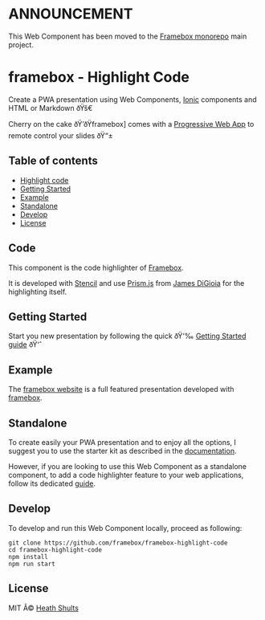 # ANNOUNCEMENT

This Web Component has been moved to the [Framebox monorepo](https://github.com/framebox/frames) main project.

# framebox - Highlight Code

Create a PWA presentation using Web Components, [Ionic](http://ionicframework.com) components and HTML or Markdown ðŸš€

Cherry on the cake ðŸ’ðŸframebox] comes with a [Progressive Web App](https://framekit.app) to remote control your slides ðŸ“±

## Table of contents

- [Highlight code](#highlight-code)
- [Getting Started](#getting-started)
- [Example](#example)
- [Standalone](#standalone)
- [Develop](#develop)
- [License](#license)

## Code

This component is the code highlighter of [Framebox].

It is developed with [Stencil](https://stenciljs.com) and use [Prism.js](https://prismjs.com) from [James DiGioia](https://twitter.com/jamesdigioia) for the highlighting itself.

## Getting Started

Start you new presentation by following the quick  ðŸ‘‰ [Getting Started guide](https://docs.framebox.com/docs) ðŸ‘ˆ

## Example
   
The [framebox website](https://github.com/framebox/framebox-website) is a full featured presentation developed with [framebox].

## Standalone

To create easily your PWA presentation and to enjoy all the options, I suggest you to use the starter kit as described in the [documentation](https://docs.framebox.com/docs).

However, if you are looking to use this Web Component as a standalone component, to add a code highlighter feature to your web applications, follow its dedicated [guide](https://docs.framebox.com/components/code).

## Develop

To develop and run this Web Component locally, proceed as following:

```
git clone https://github.com/framebox/framebox-highlight-code
cd framebox-highlight-code
npm install
npm run start
```

## License

MIT Â© [Heath Shults](mailto:heatheshults@gmail.com.com)

[framebox]: https://framebox.com
